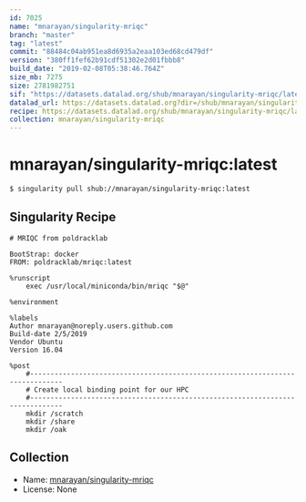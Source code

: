```yaml
---
id: 7025
name: "mnarayan/singularity-mriqc"
branch: "master"
tag: "latest"
commit: "88484c04ab951ea8d6935a2eaa103ed68cd479df"
version: "380ff1fef62b91cdf51302e2d01fbbb8"
build_date: "2019-02-08T05:38:46.764Z"
size_mb: 7275
size: 2781982751
sif: "https://datasets.datalad.org/shub/mnarayan/singularity-mriqc/latest/2019-02-08-88484c04-380ff1fe/380ff1fef62b91cdf51302e2d01fbbb8.simg"
datalad_url: https://datasets.datalad.org?dir=/shub/mnarayan/singularity-mriqc/latest/2019-02-08-88484c04-380ff1fe/
recipe: https://datasets.datalad.org/shub/mnarayan/singularity-mriqc/latest/2019-02-08-88484c04-380ff1fe/Singularity
collection: mnarayan/singularity-mriqc
---
```


# mnarayan/singularity-mriqc:latest

```bash
$ singularity pull shub://mnarayan/singularity-mriqc:latest
```

## Singularity Recipe

```singularity
# MRIQC from poldracklab

BootStrap: docker
FROM: poldracklab/mriqc:latest

%runscript
    exec /usr/local/miniconda/bin/mriqc "$@"

%environment

%labels
Author mnarayan@noreply.users.github.com
Build-date 2/5/2019
Vendor Ubuntu
Version 16.04

%post
    #------------------------------------------------------------------------------
    # Create local binding point for our HPC
    #------------------------------------------------------------------------------
    mkdir /scratch
    mkdir /share
    mkdir /oak
```

## Collection

 - Name: [mnarayan/singularity-mriqc](https://github.com/mnarayan/singularity-mriqc)
 - License: None

